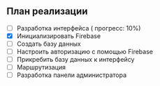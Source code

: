 ## План реализации

- [ ] Разработка интерфейса ( прогресс: 10%)
- [x] Инициализировать Firebase
- [ ] Создать базу данных
- [ ] Настроить авторизацию с помощью Firebase
- [ ] Прикребить базу данных к интерфейсу
- [ ] Маршрутизация
- [ ] Разработка панели администратора
